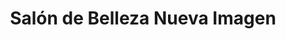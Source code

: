 ---
title: "Salón de Belleza Nueva Imagen"
url: /cazorla/salon-de-belleza-nueva-imagen/
shop: peluquería
---